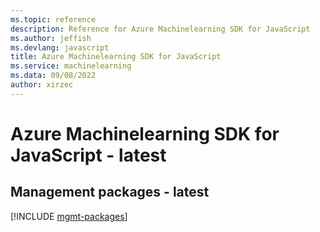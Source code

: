```yaml
---
ms.topic: reference
description: Reference for Azure Machinelearning SDK for JavaScript
ms.author: jeffish
ms.devlang: javascript
title: Azure Machinelearning SDK for JavaScript
ms.service: machinelearning
ms.data: 09/08/2022
author: xirzec
---
```

# Azure Machinelearning SDK for JavaScript - latest

## Management packages - latest
[!INCLUDE [mgmt-packages](machinelearning-mgmt-index.md)]